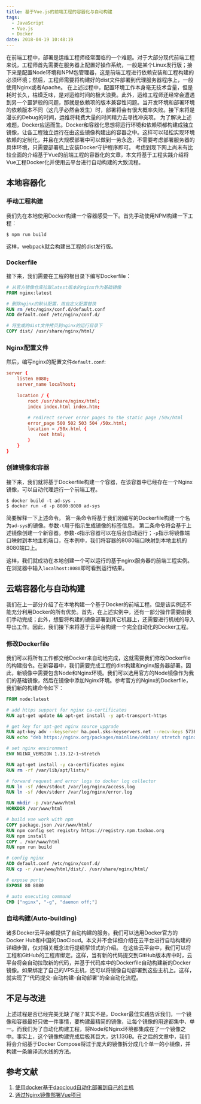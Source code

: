 ```yaml
---
title: 基于Vue.js的前端工程的容器化与自动构建
tags:
  - JavaScript
  - Vue.js
  - Docker
date: 2018-04-19 10:48:19
---
```



在前端工程中，部署是运维工程师经常面临的一个难题。对于大部分现代前端工程来说，工程师首先需要在服务器上配置好操作系统，一般是某个Linux发行版；接下来是配置Node环境和NPM包管理器，这是前端工程进行依赖安装和工程构建的必须环境；然后，工程师需要将构建好的dist文件部署到代理服务器程序上，一般使用Nginx或者Apache。
在上述过程中，配置环境工作本身毫无技术含量，但是耗时长久，枯燥乏味，是对运维时间的极大浪费。此外，运维工程师还经常会遭遇到另一个噩梦般的问题，那就是依赖项的版本兼容性问题。当开发环境和部署环境的依赖版本不同（这几乎必然会发生）时，部署将会有很大概率失败。接下来将是漫长的Debug的时间，运维将耗费大量的时间精力去寻找冲突项。
为了解决上述难题，Docker应运而生。Docker和容器化思想将运行环境和依赖项都构建成独立镜像，让各工程独立运行在由这些镜像构建出的容器之中。这样可以轻松实现环境依赖的定制化，并且在大规模部署中可以做到一劳永逸，不需要考虑部署服务器的具体环境，只需要部署机上安装Docker守护程序即可。
考虑到现下网上尚未有比较全面的介绍基于Vue的前端工程的容器化的文章，本文将基于工程实践介绍将Vue工程Docker化并使用云平台进行自动构建的大致流程。

<!-- more -->
## 本地容器化

### 手动工程构建

我们先在本地使用Docker构建一个容器感受一下。首先手动使用NPM构建一下工程：

```shell
$ npm run build
```
这样，webpack就会构建出工程的dist发行版。

### Dockerfile

接下来，我们需要在工程的根目录下编写Dockerfile：

```Dockerfile
# 从官方镜像仓库拉取latest版本的nginx作为基础镜像
FROM nginx:latest

# 删除nginx的默认配置，用自定义配置替换
RUN rm /etc/nginx/conf.d/default.conf
ADD default.conf /etc/nginx/conf.d/

# 将生成的dist文件拷贝到nginx的运行目录下
COPY dist/ /usr/share/nginx/html/
```

### Nginx配置文件

然后，编写nginx的配置文件`default.conf`:
```conf
server {
    listen 8080;
    server_name localhost;
    
    location / {
        root /usr/share/nginx/html;
        index index.html index.htm;
        
        # redirect server error pages to the static page /50x/html
        error_page 500 502 503 504 /50x.html;
        location = /50x.html {
            root html;
        }
    }
}

```

### 创建镜像和容器

接下来，我们就将基于Dockerfile构建一个容器，在该容器中已经存在一个Nginx镜像，可以自动代理运行一个前端工程。

```shell
$ docker build -t ad-sys .
$ docker run -d -p 8080:8080 ad-sys
```

简要解释一下上述命令。
第一条命令将基于我们刚编写的Dockerfile构建一个名为`ad-sys`的镜像。参数`-t`用于指示生成镜像的标签信息。
第二条命令将会基于上述镜像创建一个新容器。参数`-d`指示容器可以在后台自动运行；`-p`指示将镜像端口映射到本地主机端口，在本例中，我们将容器的8080端口映射到本地主机的8080端口上。

这样，我们就成功在本地创建一个可以运行的基于nginx服务器的前端工程实例。在浏览器中输入`localhost:8080`即可看到运行结果。

## 云端容器化与自动构建

我们在上一部分介绍了在本地构建一个基于Docker的前端工程。但是该实例还不能充分利用Docker的所有优势。首先，在上述实例中，还有一部分操作需要由我们手动完成；此外，想要将构建的镜像部署到其它机器上，还需要进行机械的导入导出工作。因此，我们接下来将基于云平台构建一个完全自动化的Docker工程。

### 修改Dockerfile

我们可以将所有工作都交给Docker来自动地完成，这就需要我们修改Dockerfile的构建指令。在新容器中，我们需要完成工程的dist构建和nginx服务器部署。因此，新镜像中需要包含Node和Nginx环境。我们可以选用官方的Node镜像作为我们的基础镜像，然后在镜像中添加Nginx环境。参考官方的Nginx的Dockerfile，我们新的构建命令如下：

```Dockerfile
FROM node:latest

# add https support for nginx ca-certificates
RUN apt-get update && apt-get install -y apt-transport-https

# get key for apt-get nginx source upgrade
RUN apt-key adv --keyserver ha.pool.sks-keyservers.net --recv-keys 573BFD6B3D8FBC641079A6ABABF5BD827BD9BF62
RUN echo "deb https://nginx.org/packages/mainline/debian/ stretch nginx" >> /etc/apt/sources.list.d/nginx.list

# set nginx environment
ENV NGINX_VERSION 1.13.12-1~stretch

RUN apt-get install -y ca-certificates nginx
RUN rm -rf /var/lib/apt/lists/*

# forward request and error logs to docker log collector
RUN ln -sf /dev/stdout /var/log/nginx/access.log
RUN ln -sf /dev/stderr /var/log/nginx/error.log

RUN mkdir -p /var/www/html
WORKDIR /var/www/html

# build vue work with npm
COPY package.json /var/www/html/
RUN npm config set registry https://registry.npm.taobao.org
RUN npm install
COPY . /var/www/html
RUN npm run build

# config nginx
ADD default.conf /etc/nginx/conf.d/
RUN cp -r /var/www/html/dist/. /usr/share/nginx/html/

# expose ports
EXPOSE 80 8080

# auto executing command
CMD ["nginx", "-g", "daemon off;"]
```

### 自动构建(Auto-building)

诸多Docker云平台都提供了自动构建的服务。我们可以选用Docker官方的Docker Hub和中国的DaoCloud。本文并不会详细介绍在云平台进行自动构建的详细步骤，仅对相关概念进行提纲挈领式的介绍。
在这些云平台中，我们可以将工程和GitHub的工程库绑定。这样，当有新的代码提交到GitHub版本库中时，云平台将会自动拉取新的代码，并基于代码库中的Dockerfile自动构建新的Docker镜像。如果绑定了自己的VPS主机，还可以将镜像自动部署到这些主机上。这样，就实现了“代码提交-自动构建-自动部署”的全自动化流程。

## 不足与改进

上述过程是否已经完美无缺了呢？其实不是。Docker最佳实践告诉我们，一个镜像和容器最好只做一件事情，要构建最精简的镜像，让每个镜像的用途都集中、单一。而我们为了自动化构建工程，将Node和Nginx环境都集成在了一个镜像之中。事实上，这个镜像构建完成后极其巨大，达1.13GB。在之后的文章中，我们将会介绍基于Docker Compose将过于庞大的镜像拆分成几个单一的小镜像，并构建一条编译流水线的方法。

## 参考文献

1. [使用docker基于daocloud自动化部署到自己的主机](https://segmentfault.com/a/1190000012677120)
2. [通过Nginx镜像部署Vue项目](https://blog.csdn.net/jason_jeson/article/details/78200623)